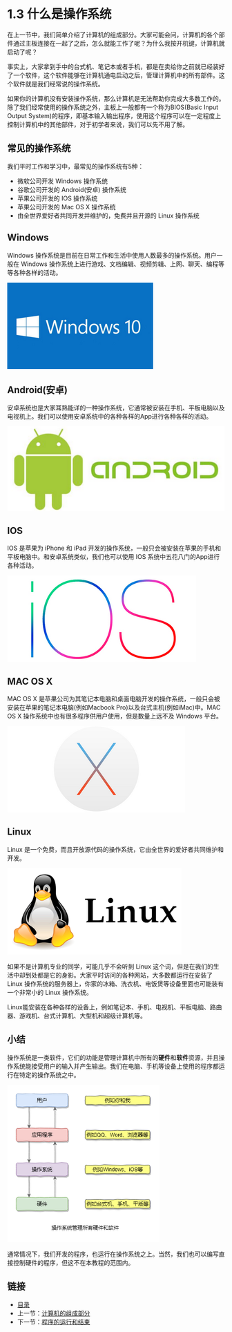 # 1.3 什么是操作系统

在上一节中，我们简单介绍了计算机的组成部分。大家可能会问，计算机的各个部件通过主板连接在一起了之后，怎么就能工作了呢？为什么我按开机键，计算机就启动了呢？

事实上，大家拿到手中的台式机、笔记本或者手机，都是在卖给你之前就已经装好了一个软件，这个软件能够在计算机通电启动之后，管理计算机中的所有部件。这个软件就是我们经常说的操作系统。

如果你的计算机没有安装操作系统，那么计算机是无法帮助你完成大多数工作的。除了我们经常使用的操作系统之外，主板上一般都有一个称为BIOS(Basic Input Output System)的程序，即基本输入输出程序，使用这个程序可以在一定程度上控制计算机中的其他部件，对于初学者来说，我们可以先不用了解。

## 常见的操作系统

我们平时工作和学习中，最常见的操作系统有5种：

- 微软公司开发 Windows 操作系统
- 谷歌公司开发的 Android(安卓) 操作系统
- 苹果公司开发的 IOS 操作系统
- 苹果公司开发的 Mac OS X 操作系统
- 由全世界爱好者共同开发并维护的，免费并且开源的 Linux 操作系统

## Windows

Windows 操作系统是目前在日常工作和生活中使用人数最多的操作系统。用户一般在 Windows 操作系统上进行游戏、文档编辑、视频剪辑、上网、聊天、编程等等各种各样的活动。

![windows](./images/01.3.windows.png)

## Android(安卓)

安卓系统也是大家耳熟能详的一种操作系统，它通常被安装在手机、平板电脑以及电视机上。我们可以使用安卓系统中的各种各样的App进行各种各样的活动。

![windows](./images/01.3.android.png)

## IOS

IOS 是苹果为 iPhone 和 iPad 开发的操作系统，一般只会被安装在苹果的手机和平板电脑中。和安卓系统类似，我们也可以使用 IOS 系统中五花八门的App进行各种活动。

![windows](./images/01.3.ios.png)

## MAC OS X

MAC OS X 是苹果公司为其笔记本电脑和桌面电脑开发的操作系统，一般只会被安装在苹果的笔记本电脑(例如Macbook Pro)以及台式主机(例如iMac)中。MAC OS X 操作系统中也有很多程序供用户使用，但是数量上远不及 Windows 平台。

![windows](./images/01.3.osx.png)

## Linux

Linux 是一个免费，而且开放源代码的操作系统，它由全世界的爱好者共同维护和开发。

![windows](./images/01.3.linux.png)

如果不是计算机专业的同学，可能几乎不会听到 Linux 这个词，但是在我们的生活中却到处都是它的身影。大家平时访问的各种网站，大多数都运行在安装了 Linux 操作系统的服务器上，你家的冰箱、洗衣机、电饭煲等设备里面也可能装有一个非常小的 Linux 操作系统。

Linux能安装在各种各样的设备上，例如笔记本、手机、电视机、平板电脑、路由器、游戏机、台式计算机、大型机和超级计算机等。

## 小结

操作系统是一类软件，它们的功能是管理计算机中所有的**硬件**和**软件**资源，并且操作系统能接受用户的输入并产生输出。我们在电脑、手机等设备上使用的程序都运行在特定的操作系统之中。

![windows](./images/01.3.operating-system.png)

通常情况下，我们开发的程序，也运行在操作系统之上。当然，我们也可以编写直接控制硬件的程序，但这不在本教程的范围内。

## 链接

- [目录](./preface.md)
- 上一节：[计算机的组成部分](./01.2.md)
- 下一节：[程序的运行和结束](./01.4.md)